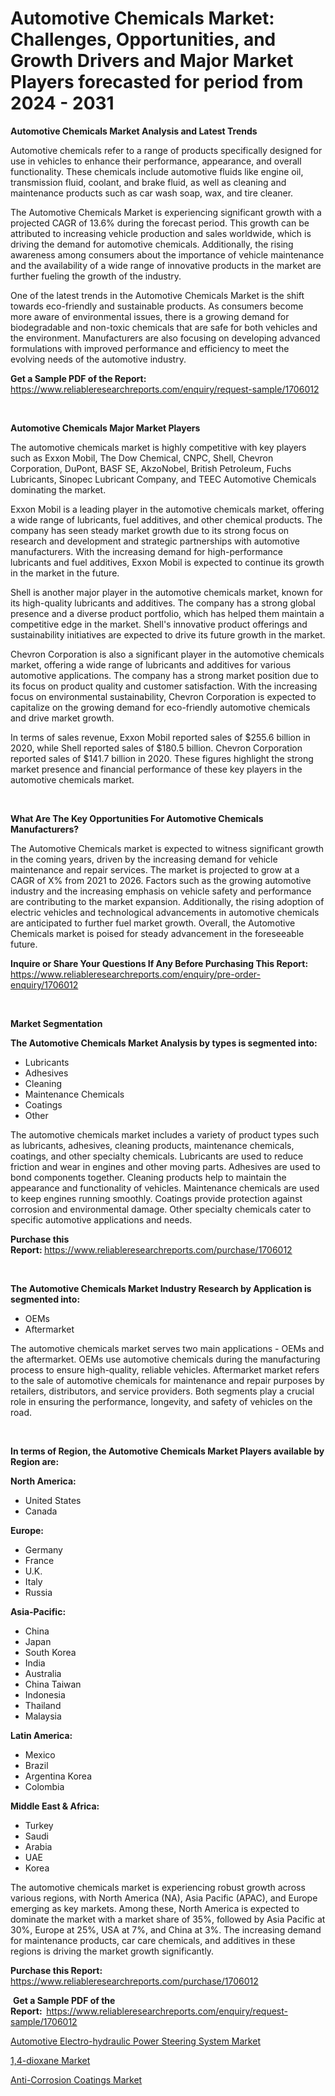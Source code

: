 <p><h1>Automotive Chemicals Market: Challenges, Opportunities, and Growth Drivers and Major Market Players forecasted for period from 2024 - 2031</h1></p><p><strong>Automotive Chemicals Market Analysis and Latest Trends</strong></p>
<p><p>Automotive chemicals refer to a range of products specifically designed for use in vehicles to enhance their performance, appearance, and overall functionality. These chemicals include automotive fluids like engine oil, transmission fluid, coolant, and brake fluid, as well as cleaning and maintenance products such as car wash soap, wax, and tire cleaner. </p><p>The Automotive Chemicals Market is experiencing significant growth with a projected CAGR of 13.6% during the forecast period. This growth can be attributed to increasing vehicle production and sales worldwide, which is driving the demand for automotive chemicals. Additionally, the rising awareness among consumers about the importance of vehicle maintenance and the availability of a wide range of innovative products in the market are further fueling the growth of the industry.</p><p>One of the latest trends in the Automotive Chemicals Market is the shift towards eco-friendly and sustainable products. As consumers become more aware of environmental issues, there is a growing demand for biodegradable and non-toxic chemicals that are safe for both vehicles and the environment. Manufacturers are also focusing on developing advanced formulations with improved performance and efficiency to meet the evolving needs of the automotive industry.</p></p>
<p><strong>Get a Sample PDF of the Report:&nbsp;</strong> <a href="https://www.reliableresearchreports.com/enquiry/request-sample/1706012">https://www.reliableresearchreports.com/enquiry/request-sample/1706012</a></p>
<p>&nbsp;</p>
<p><strong>Automotive Chemicals Major Market Players</strong></p>
<p><p>The automotive chemicals market is highly competitive with key players such as Exxon Mobil, The Dow Chemical, CNPC, Shell, Chevron Corporation, DuPont, BASF SE, AkzoNobel, British Petroleum, Fuchs Lubricants, Sinopec Lubricant Company, and TEEC Automotive Chemicals dominating the market. </p><p>Exxon Mobil is a leading player in the automotive chemicals market, offering a wide range of lubricants, fuel additives, and other chemical products. The company has seen steady market growth due to its strong focus on research and development and strategic partnerships with automotive manufacturers. With the increasing demand for high-performance lubricants and fuel additives, Exxon Mobil is expected to continue its growth in the market in the future.</p><p>Shell is another major player in the automotive chemicals market, known for its high-quality lubricants and additives. The company has a strong global presence and a diverse product portfolio, which has helped them maintain a competitive edge in the market. Shell's innovative product offerings and sustainability initiatives are expected to drive its future growth in the market.</p><p>Chevron Corporation is also a significant player in the automotive chemicals market, offering a wide range of lubricants and additives for various automotive applications. The company has a strong market position due to its focus on product quality and customer satisfaction. With the increasing focus on environmental sustainability, Chevron Corporation is expected to capitalize on the growing demand for eco-friendly automotive chemicals and drive market growth.</p><p>In terms of sales revenue, Exxon Mobil reported sales of $255.6 billion in 2020, while Shell reported sales of $180.5 billion. Chevron Corporation reported sales of $141.7 billion in 2020. These figures highlight the strong market presence and financial performance of these key players in the automotive chemicals market.</p></p>
<p>&nbsp;</p>
<p><strong>What Are The Key Opportunities For Automotive Chemicals Manufacturers?</strong></p>
<p><p>The Automotive Chemicals market is expected to witness significant growth in the coming years, driven by the increasing demand for vehicle maintenance and repair services. The market is projected to grow at a CAGR of X% from 2021 to 2026. Factors such as the growing automotive industry and the increasing emphasis on vehicle safety and performance are contributing to the market expansion. Additionally, the rising adoption of electric vehicles and technological advancements in automotive chemicals are anticipated to further fuel market growth. Overall, the Automotive Chemicals market is poised for steady advancement in the foreseeable future.</p></p>
<p><strong>Inquire or Share Your Questions If Any Before Purchasing This Report:</strong> <a href="https://www.reliableresearchreports.com/enquiry/pre-order-enquiry/1706012">https://www.reliableresearchreports.com/enquiry/pre-order-enquiry/1706012</a></p>
<p>&nbsp;</p>
<p><strong>Market Segmentation</strong></p>
<p><strong>The Automotive Chemicals Market Analysis by types is segmented into:</strong></p>
<p><ul><li>Lubricants</li><li>Adhesives</li><li>Cleaning</li><li>Maintenance Chemicals</li><li>Coatings</li><li>Other</li></ul></p>
<p><p>The automotive chemicals market includes a variety of product types such as lubricants, adhesives, cleaning products, maintenance chemicals, coatings, and other specialty chemicals. Lubricants are used to reduce friction and wear in engines and other moving parts. Adhesives are used to bond components together. Cleaning products help to maintain the appearance and functionality of vehicles. Maintenance chemicals are used to keep engines running smoothly. Coatings provide protection against corrosion and environmental damage. Other specialty chemicals cater to specific automotive applications and needs.</p></p>
<p><strong>Purchase this Report:&nbsp;</strong><a href="https://www.reliableresearchreports.com/purchase/1706012">https://www.reliableresearchreports.com/purchase/1706012</a></p>
<p>&nbsp;</p>
<p><strong>The Automotive Chemicals Market Industry Research by Application is segmented into:</strong></p>
<p><ul><li>OEMs</li><li>Aftermarket</li></ul></p>
<p><p>The automotive chemicals market serves two main applications - OEMs and the aftermarket. OEMs use automotive chemicals during the manufacturing process to ensure high-quality, reliable vehicles. Aftermarket market refers to the sale of automotive chemicals for maintenance and repair purposes by retailers, distributors, and service providers. Both segments play a crucial role in ensuring the performance, longevity, and safety of vehicles on the road.</p></p>
<p>&nbsp;</p>
<p><strong>In terms of Region, the Automotive Chemicals Market Players available by Region are:</strong></p>
<p>
    <p> <strong> North America: </strong>
        <ul>
            <li>United States</li>
            <li>Canada</li>
        </ul>
        </p> 
    <p> <strong> Europe: </strong>
        <ul>
            <li>Germany</li>
            <li>France</li>
            <li>U.K.</li>
            <li>Italy</li>
            <li>Russia</li>
        </ul>
        </p> 
    <p> <strong> Asia-Pacific: </strong>
        <ul>
            <li>China</li>
            <li>Japan</li>
            <li>South Korea</li>
            <li>India</li>
            <li>Australia</li>
            <li>China Taiwan</li>
            <li>Indonesia</li>
            <li>Thailand</li>
            <li>Malaysia</li>
        </ul>
        </p> 
    <p> <strong> Latin America: </strong>
        <ul>
            <li>Mexico</li>
            <li>Brazil</li>
            <li>Argentina Korea</li>
            <li>Colombia</li>
        </ul>
        </p> 
    <p> <strong> Middle East & Africa: </strong>
        <ul>
            <li>Turkey</li>
            <li>Saudi</li>
            <li>Arabia</li>
            <li>UAE</li>
            <li>Korea</li>
        </ul>
    </p>
    </p>
<p><p>The automotive chemicals market is experiencing robust growth across various regions, with North America (NA), Asia Pacific (APAC), and Europe emerging as key markets. Among these, North America is expected to dominate the market with a market share of 35%, followed by Asia Pacific at 30%, Europe at 25%, USA at 7%, and China at 3%. The increasing demand for maintenance products, car care chemicals, and additives in these regions is driving the market growth significantly.</p></p>
<p><strong>Purchase this Report: </strong><a href="https://www.reliableresearchreports.com/purchase/1706012">https://www.reliableresearchreports.com/purchase/1706012</a></p>
<p>&nbsp;<strong>Get a Sample PDF of the Report:&nbsp;&nbsp;</strong><a href="https://www.reliableresearchreports.com/enquiry/request-sample/1706012">https://www.reliableresearchreports.com/enquiry/request-sample/1706012</a></p>
<p><strong></strong></p>
<p><p><a href="https://view.publitas.com/reportprime-1/automotive-electro-hydraulic-power-steering-system-market-growth-market-trends-covid-19-impact-and-forecasts-for-period-from-2023-2030/">Automotive Electro-hydraulic Power Steering System Market</a></p><p><a href="https://view.publitas.com/reportprime-1/14-dioxane-market-dynamics-2023-2030-also-about-its-market-trends-projections-and-opportunities/">1,4-dioxane Market</a></p><p><a href="https://view.publitas.com/reportprime-1/anti-corrosion-coatings-market-research-report-provides-thorough-industry-overview-which-offers-an-in-depth-analysis-of-product-trends-and-new-market-divisions/">Anti-Corrosion Coatings Market</a></p></p>